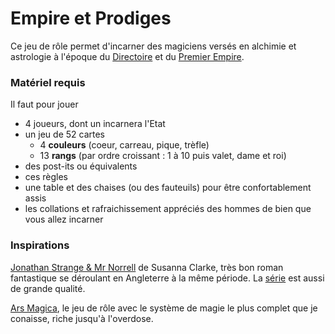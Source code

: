 # Empire et Prodiges

Ce jeu de rôle permet d'incarner des magiciens versés en alchimie et astrologie à l'époque du [Directoire](https://fr.wikipedia.org/wiki/Directoire) et du [Premier Empire](https://fr.wikipedia.org/wiki/Premier_Empire).

### Matériel requis

Il faut pour jouer

* 4 joueurs, dont un incarnera l'Etat
* un jeu de 52 cartes
  * 4 **couleurs** \(coeur, carreau, pique, trèfle\)
  * 13 **rangs** \(par ordre croissant : 1 à 10 puis valet, dame et roi\)
* des post-its ou équivalents
* ces règles
* une table et des chaises \(ou des fauteuils\) pour être confortablement assis
* les collations et rafraichissement appréciés des hommes de bien que vous allez incarner

### Inspirations

[Jonathan Strange & Mr Norrell](https://fr.wikipedia.org/wiki/Jonathan_Strange_et_Mr_Norrell) de Susanna Clarke, très bon roman fantastique se déroulant en Angleterre à la même période. La [série](https://en.wikipedia.org/wiki/Jonathan_Strange_%26_Mr_Norrell_%28miniseries%29) est aussi de grande qualité.

[Ars Magica](http://www.legrog.org/jeux/ars-magica), le jeu de rôle avec le système de magie le plus complet que je conaisse, riche jusqu'à l'overdose.









